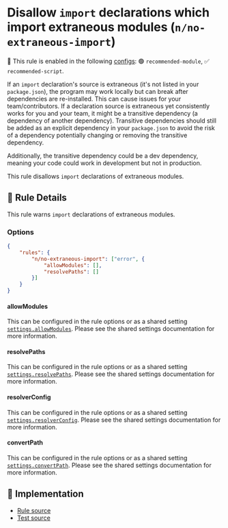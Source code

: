# Disallow `import` declarations which import extraneous modules (`n/no-extraneous-import`)

💼 This rule is enabled in the following [configs](https://github.com/eslint-community/eslint-plugin-n#-configs): 🟢 `recommended-module`, ✅ `recommended-script`.

<!-- end auto-generated rule header -->

If an `import` declaration's source is extraneous (it's not listed in your `package.json`), the program may work locally but can break after dependencies are re-installed. This can cause issues for your team/contributors. If a declaration source is extraneous yet consistently works for you and your team, it might be a transitive dependency (a dependency of another dependency). Transitive dependencies should still be added as an explicit dependency in your `package.json` to avoid the risk of a dependency potentially changing or removing the transitive dependency.

Additionally, the transitive dependency could be a dev dependency, meaning your code could work in development but not in production.

This rule disallows `import` declarations of extraneous modules.

## 📖 Rule Details

This rule warns `import` declarations of extraneous modules.

### Options

```json
{
    "rules": {
        "n/no-extraneous-import": ["error", {
            "allowModules": [],
            "resolvePaths": []
        }]
    }
}
```

#### allowModules

This can be configured in the rule options or as a shared setting [`settings.allowModules`](../shared-settings.md#allowmodules).
Please see the shared settings documentation for more information.

#### resolvePaths

This can be configured in the rule options or as a shared setting [`settings.resolvePaths`](../shared-settings.md#resolvepaths).
Please see the shared settings documentation for more information.

#### resolverConfig

This can be configured in the rule options or as a shared setting [`settings.resolverConfig`](../shared-settings.md#resolverconfig).
Please see the shared settings documentation for more information.

#### convertPath

This can be configured in the rule options or as a shared setting [`settings.convertPath`](../shared-settings.md#convertpath).
Please see the shared settings documentation for more information.

## 🔎 Implementation

- [Rule source](../../lib/rules/no-extraneous-import.js)
- [Test source](../../tests/lib/rules/no-extraneous-import.js)
